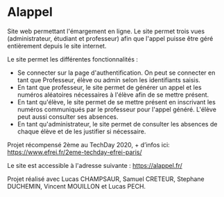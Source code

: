 # Alappel

Site web permettant l'émargement en ligne. Le site permet trois vues (administrateur, étudiant et professeur) afin que l'appel puisse être géré entièrement depuis le site internet.

Le site permet les différentes fonctionnalités : 

- Se connecter sur la page d'authentification. On peut se connecter en tant que Professeur, élève ou admin selon les identifiants saisis. 
- En tant que professeur, le site permet de générer un appel et les numéros aléatoires nécessaires à l'élève afin de se mettre présent. 
- En tant qu'élève, le site permet de se mettre présent en inscrivant les numéros communiqués par le professeur pour l'appel généré. L'élève peut aussi consulter ses absences. 
- En tant qu'administrateur, le site permet de consulter les absences de chaque élève et de les justifier si nécessaire. 

Projet récompensé 2ème au TechDay 2020, + d’infos ici: https://www.efrei.fr/2eme-techday-efrei-paris/

Le site est accessible à l'adresse suivante : https://alappel.fr/

Projet réalisé avec Lucas CHAMPSAUR, Samuel CRETEUR, Stephane DUCHEMIN, Vincent MOUILLON et Lucas PECH.


